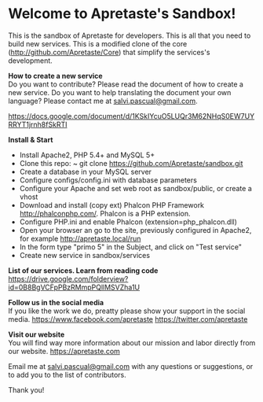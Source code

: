 # Welcome to Apretaste's Sandbox!
This is the sandbox of Apretaste for developers. This is all that you need to build new services. This is a modified clone of the core (http://github.com/Apretaste/Core) that simplify the services's development.

**How to create a new service**  
Do you want to contribute? Please read the document of how to create a new service. Do you want to help translating the document your own language? Please contact me at salvi.pascual@gmail.com.

<https://docs.google.com/document/d/1KSkIYcuO5LUQr3M62NHqS0EW7UYRRYT1jrnh8fSkRTI>

**Install & Start**

- Install Apache2, PHP 5.4+ and MySQL 5+
- Clone this repo: ~ git clone https://github.com/Apretaste/sandbox.git
- Create a database in your MySQL server
- Configure configs/config.ini with database parameters
- Configure your Apache and set web root as sandbox/public, or create a vhost
- Download and install (copy ext) Phalcon PHP Framework http://phalconphp.com/. Phalcon is a PHP extension.
- Configure PHP.ini and enable Phalcon (extension=php_phalcon.dll)
- Open your browser an go to the site, previously configured in Apache2, for example http://apretaste.local/run
- In the form type "primo 5" in the Subject, and click on "Test service"
- Create new service in sandbox/services

**List of our services. Learn from reading code**  
<https://drive.google.com/folderview?id=0B8BgVCFpPBzRMmpPQllMSVZha1U>

**Follow us in the social media**  
If you like the work we do, preatty please show your support in the social media.
<https://www.facebook.com/apretaste>
<https://twitter.com/apretaste>

**Visit our website**  
You will find way more information about our mission and labor directly from our website.
<https://apretaste.com>
  
  
Email me at salvi.pascual@gmail.com with any questions or suggestions, or to add you to the list of contributors.

Thank you!
